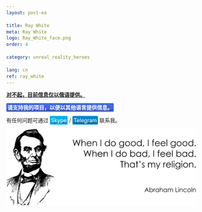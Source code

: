 ```yaml
---
layout: post-ea

title: Ray White
meta: Ray White
logo: Ray_White_face.png
order: 4

category: unreal_reality_heroes

lang: cn
ref: ray_white
---
```


**<a href="https://lincolnvirus.com/projects/ru/comics/unreal_reality/heroes/ray_white.html" target="_blank">对不起，目前信息仅以俄语提供。</a>**

**<a href="https://www.paypal.com/cgi-bin/webscr?cmd=_s-xclick&hosted_button_id=T3KLFW2TE8SJC&source=url" target="_blank"><span style="background-color:#4169E1; color:white; padding:3px; border-radius: 3px">请支持我的项目，以便以其他语言提供信息。</span></a>**

有任何问题可通过 <a href="skype:chutkoy89?call" target="_blank"><span style="background-color:#00aff0; color:white; padding:3px; border-radius: 3px">Skype</span></a> / <a href="https://t.me/chutkoy" target="_blank"><span style="background-color:#0088cc; color:white; padding:3px; border-radius: 3px">Telegram</span></a> 联系我。

<a data-fancybox="gallery" href="/img/programming/Lincoln.png"><img src="/img/programming/Lincoln.png" alt=""></a>
